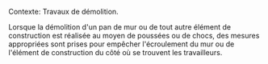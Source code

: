 Contexte: Travaux de démolition.

Lorsque la démolition d'un pan de mur ou de tout autre élément de construction est réalisée au moyen de poussées ou de chocs, des mesures appropriées sont prises pour empêcher l'écroulement du mur ou de l'élément de construction du côté où se trouvent les travailleurs.